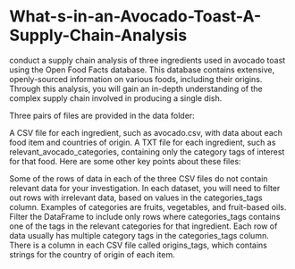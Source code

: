 # What-s-in-an-Avocado-Toast-A-Supply-Chain-Analysis

conduct a supply chain analysis of three ingredients used in avocado toast using the Open Food Facts database. This database contains extensive, openly-sourced information on various foods, including their origins. Through this analysis, you will gain an in-depth understanding of the complex supply chain involved in producing a single dish.

Three pairs of files are provided in the data folder:

A CSV file for each ingredient, such as avocado.csv, with data about each food item and countries of origin.
A TXT file for each ingredient, such as relevant_avocado_categories, containing only the category tags of interest for that food.
Here are some other key points about these files:

Some of the rows of data in each of the three CSV files do not contain relevant data for your investigation. In each dataset, you will need to filter out rows with irrelevant data, based on values in the categories_tags column. Examples of categories are fruits, vegetables, and fruit-based oils. Filter the DataFrame to include only rows where categories_tags contains one of the tags in the relevant categories for that ingredient.
Each row of data usually has multiple category tags in the categories_tags column. There is a column in each CSV file called origins_tags, which contains strings for the country of origin of each item.
